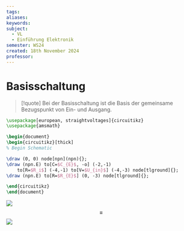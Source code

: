 ```yaml
---
tags: 
aliases: 
keywords: 
subject:
  - VL
  - Einführung Elektronik
semester: WS24
created: 18th November 2024
professor:
---
```

 
# Basisschaltung

> [!quote] Bei der Basisschaltung ist die Basis der gemeinsame Bezugspunkt von Ein- und Ausgang. 


```tikz
\usepackage[european, straightvoltages]{circuitikz}
\usepackage{amsmath}

\begin{document}
\begin{circuitikz}[thick]
% Begin Schematic

\draw (0, 0) node[npn](npn){};
\draw (npn.E) to[C=$C_{E}$, -o] (-2,-1)
    to[R=$R_i$] (-4,-1) to[V=$U_{in}$] (-4,-3) node[tlground]{};
\draw (npn.E) to[R=$R_{E}$] (0, -3) node[tlground]{};

\end{circuitikz}
\end{document}
```

![](assets/Pasted%20image%2020241118041331.png)
$$
\equiv
$$
![](assets/Pasted%20image%2020241118042259.png)

